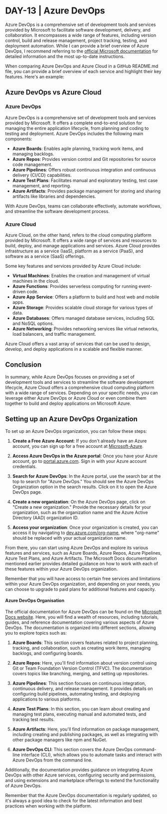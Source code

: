 # DAY-13 | Azure DevOps

Azure DevOps is a comprehensive set of development tools and services provided by Microsoft to facilitate software development, delivery, and collaboration. It encompasses a wide range of features, including version control, build and release management, project tracking, testing, and deployment automation. While I can provide a brief overview of Azure DevOps, I recommend referring to the [official Microsoft documentation](https://docs.microsoft.com/en-us/azure/devops/) for detailed information and the most up-to-date instructions.


When comparing Azure DevOps and Azure Cloud in a GitHub README.md file, you can provide a brief overview of each service and highlight their key features. Here's an example:

## Azure DevOps vs Azure Cloud

### Azure DevOps

Azure DevOps is a comprehensive set of development tools and services provided by Microsoft. It offers a complete end-to-end solution for managing the entire application lifecycle, from planning and coding to testing and deployment. Azure DevOps includes the following main components:

- **Azure Boards**: Enables agile planning, tracking work items, and managing backlogs.
- **Azure Repos**: Provides version control and Git repositories for source code management.
- **Azure Pipelines**: Offers robust continuous integration and continuous delivery (CI/CD) capabilities.
- **Azure Test Plans**: Facilitates manual and exploratory testing, test case management, and reporting.
- **Azure Artifacts**: Provides package management for storing and sharing artifacts like libraries and dependencies.

With Azure DevOps, teams can collaborate effectively, automate workflows, and streamline the software development process.

### Azure Cloud

Azure Cloud, on the other hand, refers to the cloud computing platform provided by Microsoft. It offers a wide range of services and resources to build, deploy, and manage applications and services. Azure Cloud provides infrastructure as a service (IaaS), platform as a service (PaaS), and software as a service (SaaS) offerings.

Some key features and services provided by Azure Cloud include:

- **Virtual Machines**: Enables the creation and management of virtual machines in the cloud.
- **Azure Functions**: Provides serverless computing for running event-driven code.
- **Azure App Service**: Offers a platform to build and host web and mobile apps.
- **Azure Storage**: Provides scalable cloud storage for various types of data.
- **Azure Databases**: Offers managed database services, including SQL and NoSQL options.
- **Azure Networking**: Provides networking services like virtual networks, load balancers, and traffic management.

Azure Cloud offers a vast array of services that can be used to design, develop, and deploy applications in a scalable and flexible manner.

## Conclusion

In summary, while Azure DevOps focuses on providing a set of development tools and services to streamline the software development lifecycle, Azure Cloud offers a comprehensive cloud computing platform with a wide range of services. Depending on your specific needs, you can leverage either Azure DevOps or Azure Cloud or even combine them together to build and deploy applications on Microsoft Azure.


## Setting up an Azure DevOps Organization

To set up an Azure DevOps organization, you can follow these steps:

1. **Create a Free Azure Account**: If you don't already have an Azure account, you can sign up for a free account at [Microsoft-Azure](https://azure.microsoft.com/en-in/free/).

2. **Access Azure DevOps in the Azure portal**: Once you have your Azure account, go to [portal.azure.com](https://portal.azure.com). Sign in with your Azure account credentials.

3. **Search for Azure DevOps**: In the Azure portal, use the search bar at the top to search for "Azure DevOps." You should see the Azure DevOps Organization option in the search results. Click on it to open the Azure DevOps page.

4. **Create a new organization**: On the Azure DevOps page, click on "Create a new organization." Provide the necessary details for your organization, such as the organization name and the Azure Active Directory (AAD) organization ID.

5. **Access your organization**: Once your organization is created, you can access it by navigating to [dev.azure.com/org-name](https://dev.azure.com/org-name), where "org-name" should be replaced with your actual organization name.

From there, you can start using Azure DevOps and explore its various features and services, such as Azure Boards, Azure Repos, Azure Pipelines, Azure Test Plans, and Azure Artifacts. The Microsoft Docs documentation mentioned earlier provides detailed guidance on how to work with each of these features within your Azure DevOps organization.

Remember that you will have access to certain free services and limitations within your Azure DevOps organization, and depending on your needs, you can choose to upgrade to paid plans for additional features and capacity.

#### Azure DevOps Organisation



The official documentation for Azure DevOps can be found on the [Microsoft Docs website](https://docs.microsoft.com/en-us/azure/devops/). Here, you will find a wealth of resources, including tutorials, guides, and reference documentation covering various aspects of Azure DevOps. The documentation is organized into different sections, allowing you to explore topics such as:

1. **Azure Boards**: This section covers features related to project planning, tracking, and collaboration, such as creating work items, managing backlogs, and configuring boards.

2. **Azure Repos**: Here, you'll find information about version control using Git or Team Foundation Version Control (TFVC). The documentation covers topics like branching, merging, and setting up repositories.

3. **Azure Pipelines**: This section focuses on continuous integration, continuous delivery, and release management. It provides details on configuring build pipelines, automating testing, and deploying applications to various platforms.

4. **Azure Test Plans**: In this section, you can learn about creating and managing test plans, executing manual and automated tests, and tracking test results.

5. **Azure Artifacts**: Here, you'll find information on package management, including creating and publishing packages, as well as integrating with other package managers like npm and NuGet.

6. **Azure DevOps CLI**: This section covers the Azure DevOps command-line interface (CLI), which allows you to automate tasks and interact with Azure DevOps from the command line.

Additionally, the documentation provides guidance on integrating Azure DevOps with other Azure services, configuring security and permissions, and using extensions and marketplace offerings to extend the functionality of Azure DevOps.

Remember that the Azure DevOps documentation is regularly updated, so it's always a good idea to check for the latest information and best practices when working with the platform.